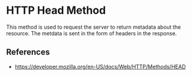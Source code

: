 # HTTP Head Method

This method is used to request the server to return metadata about the resource. The metdata is sent in the form of headers in the response.

## References

- https://developer.mozilla.org/en-US/docs/Web/HTTP/Methods/HEAD
